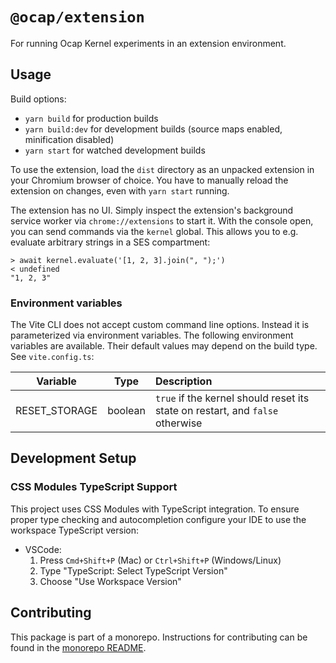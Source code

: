 # `@ocap/extension`

For running Ocap Kernel experiments in an extension environment.

## Usage

Build options:

- `yarn build` for production builds
- `yarn build:dev` for development builds (source maps enabled, minification disabled)
- `yarn start` for watched development builds

To use the extension, load the `dist` directory as an unpacked extension in your
Chromium browser of choice. You have to manually reload the extension on changes,
even with `yarn start` running.

The extension has no UI. Simply inspect the extension's background service worker via
`chrome://extensions` to start it. With the console open, you can send commands via the `kernel` global.
This allows you to e.g. evaluate arbitrary strings in a SES compartment:

```text
> await kernel.evaluate('[1, 2, 3].join(", ");')
< undefined
"1, 2, 3"
```

### Environment variables

The Vite CLI does not accept custom command line options. Instead it is parameterized via environment variables.
The following environment variables are available. Their default values may depend on the build type. See `vite.config.ts`:

|   Variable    |  Type   | Description                                                                   |
| :-----------: | :-----: | :---------------------------------------------------------------------------- |
| RESET_STORAGE | boolean | `true` if the kernel should reset its state on restart, and `false` otherwise |

## Development Setup

### CSS Modules TypeScript Support

This project uses CSS Modules with TypeScript integration.
To ensure proper type checking and autocompletion configure your IDE to use the workspace TypeScript version:

- VSCode:
  1. Press `Cmd+Shift+P` (Mac) or `Ctrl+Shift+P` (Windows/Linux)
  2. Type "TypeScript: Select TypeScript Version"
  3. Choose "Use Workspace Version"

## Contributing

This package is part of a monorepo. Instructions for contributing can be found in the [monorepo README](https://github.com/MetaMask/ocap-kernel#readme).

